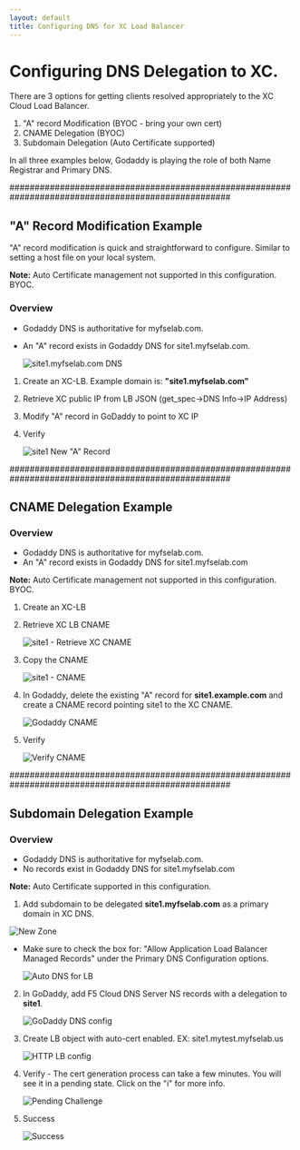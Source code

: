 ```yaml
---
layout: default
title: Configuring DNS for XC Load Balancer
---
```


# Configuring DNS Delegation to XC. 

There are 3 options for getting clients resolved appropriately to the XC Cloud Load Balancer.

1. "A" record Modification (BYOC - bring your own cert)
2. CNAME Delegation (BYOC)
3. Subdomain Delegation (Auto Certificate supported)

In all three examples below, Godaddy is playing the role of both Name Registrar and Primary DNS. 

####################################################################################################

## "A" Record Modification Example
"A" record modification is quick and straightforward to configure. Similar to setting a host file on your local system. 

**Note:** Auto Certificate management not supported in this configuration. BYOC.  

### Overview

* Godaddy DNS is authoritative for myfselab.com. 
* An "A" record exists in Godaddy DNS for site1.myfselab.com. 

    ![site1.myfselab.com DNS](/xc-images/site1.png)

1. Create an XC-LB. Example domain is: **"site1.myfselab.com"**
2. Retrieve XC public IP from LB JSON (get_spec->DNS Info->IP Address)
3. Modify "A" record in GoDaddy to point to XC IP 
4. Verify

    ![site1 New "A" Record](/xc-images/site1a.png)

####################################################################################################

## CNAME Delegation Example 

### Overview

* Godaddy DNS is authoritative for myfselab.com. 
* An "A" record exists in Godaddy DNS for site1.myfselab.com 

**Note:** Auto Certificate management not supported in this configuration. BYOC.  

1. Create an XC-LB
2. Retrieve XC LB CNAME

    ![site1 - Retrieve XC CNAME](/xc-images/site1-cname.png)

3. Copy the CNAME

    ![site1 - CNAME](/xc-images/cname.png)

4. In Godaddy, delete the existing "A" record for **site1.example.com** and create a CNAME record pointing site1 to the XC CNAME. 

    ![Godaddy CNAME](/xc-images/gd-cname.png)

5. Verify

    ![Verify CNAME](/xc-images/cname-verify.png)

####################################################################################################

## Subdomain Delegation Example 

### Overview

* Godaddy DNS is authoritative for myfselab.com.
* No records exist in Godaddy DNS for site1.myfselab.com

**Note:** Auto Certificate supported in this configuration. 

1.  Add subdomain to be delegated **site1.myfselab.com** as a primary domain in XC DNS.

  ![New Zone](/xc-images/zone.png)

* Make sure to check the box for: "Allow Application Load Balancer Managed Records" under the Primary DNS Configuration options.

    ![Auto DNS for LB](/xc-images/lbr.png)

2. In GoDaddy, add F5 Cloud DNS Server NS records with a delegation to **site1**.

    ![GoDaddy DNS config](/xc-images/f5ns.png)

3. Create LB object with auto-cert enabled. EX: site1.mytest.myfselab.us

    ![HTTP LB config](/xc-images/lb.png)

4. Verify - The cert generation process can take a few minutes. You will see it in a pending state. Click on the "i" for more info. 

    ![Pending Challenge](/xc-images/pending.png)

5. Success

    ![Success](/xc-images/success.png)